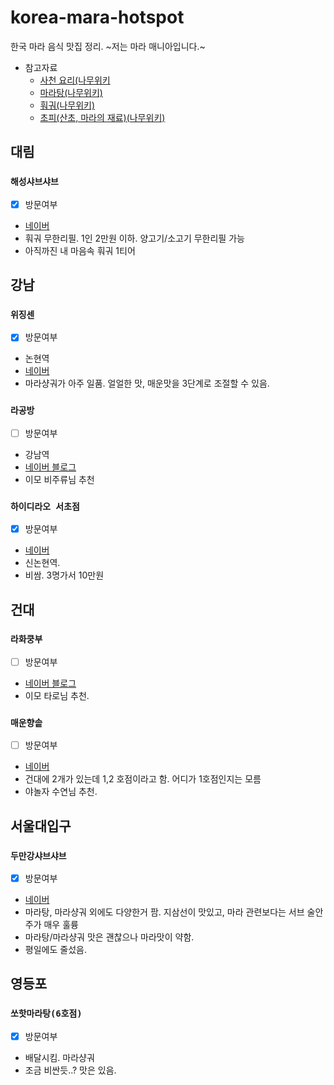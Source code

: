 # korea-mara-hotspot

한국 마라 음식 맛집 정리. ~저는 마라 매니아입니다.~

- 참고자료
  - [사천 요리(나무위키](https://namu.wiki/w/%EC%82%AC%EC%B2%9C%20%EC%9A%94%EB%A6%AC)
  - [마라탕(나무위키)](https://namu.wiki/w/%EB%A7%88%EB%9D%BC%ED%83%95)
  - [훠궈(나무위키)](https://namu.wiki/w/%ED%9B%A0%EA%B6%88)
  - [초피(산초, 마라의 재료)(나무위키)](https://namu.wiki/w/%EC%B4%88%ED%94%BC)

## 대림

### `해성샤브샤브`
- [x] 방문여부
- [네이버](https://store.naver.com/restaurants/detail?id=723984166)
- 훠궈 무한리필. 1인 2만원 이하. 양고기/소고기 무한리필 가능
- 아직까진 내 마음속 훠궈 1티어

## 강남

### `위징센`
- [x] 방문여부
- 논현역
- [네이버](https://store.naver.com/restaurants/detail?id=1117488715)
- 마라샹궈가 아주 일품. 얼얼한 맛, 매운맛을 3단계로 조절할 수 있음.

### `라공방`
- [ ] 방문여부
- 강남역
- [네이버 블로그](https://m.blog.naver.com/rohnaeun/221205464778)
- 이모 비주류님 추천

### `하이디라오 서초점`
- [x] 방문여부
- [네이버](https://store.naver.com/restaurants/detail?id=38314432)
- 신논현역. 
- 비쌈. 3명가서 10만원

## 건대

### `라화쿵부`
- [ ] 방문여부
- [네이버 블로그](http://blog.naver.com/PostView.nhn?blogId=kinji38317&logNo=220553501374)
- 이모 타로님 추천.

### `매운향솥`
- [ ] 방문여부
- [네이버](https://store.naver.com/restaurants/detail?id=34203618)
- 건대에 2개가 있는데 1,2 호점이라고 함. 어디가 1호점인지는 모름
- 야놀자 수연님 추천.

## 서울대입구

### `두만강샤브샤브`
- [x] 방문여부
- [네이버](https://store.naver.com/restaurants/detail?id=31238132)
- 마라탕, 마라샹궈 외에도 다양한거 팜. 지삼선이 맛있고, 마라 관련보다는 서브 술안주가 매우 훌륭
- 마라탕/마라샹궈 맛은 괜찮으나 마라맛이 약함.
- 평일에도 줄섰음.

## 영등포

### `쏘핫마라탕(6호점)`
- [x] 방문여부
- 배달시킴. 마라샹궈
- 조금 비싼듯..? 맛은 있음.
